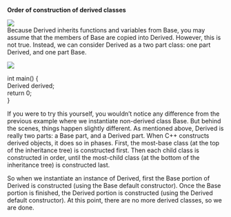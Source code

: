 **Order of construction of derived classes**

![](http://www.learncpp.com/images/CppTutorial/Section11/DerivedBase.gif)</br>
Because Derived inherits functions and variables from Base, you may assume that the members of Base are copied into Derived.
However, this is not true. Instead, we can consider Derived as a two part class: one part Derived, and one part Base.</br>

![](http://www.learncpp.com/images/CppTutorial/Section11/DerivedBaseCombined.gif)</br>

int main()
{</br>
    Derived derived;</br>
    return 0;</br>
}</br>

If you were to try this yourself, you wouldn’t notice any difference from the previous example where we instantiate non-derived class Base. But behind the scenes, things happen slightly different. As mentioned above,
Derived is really two parts: a Base part, and a Derived part. When C++ constructs derived objects, it does so in phases. First, the most-base class (at the top of the inheritance tree) is constructed first. Then each child class is constructed in order, until the most-child class (at the bottom of the inheritance tree) is constructed last.

So when we instantiate an instance of Derived, 
first the Base portion of Derived is constructed (using the Base default constructor).
Once the Base portion is finished, the Derived portion is constructed (using the Derived default constructor).
At this point, there are no more derived classes, so we are done.
